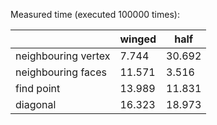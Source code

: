 Measured time (executed 100000 times):  

|                     | winged | half   |
|---------------------|--------|--------|
| neighbouring vertex |  7.744 | 30.692 |
| neighbouring faces  | 11.571 | 3.516  |
| find point          | 13.989 | 11.831 |
| diagonal            | 16.323 | 18.973 |
